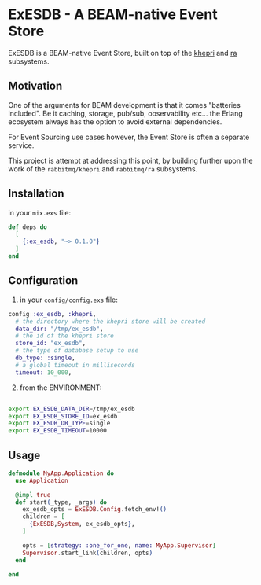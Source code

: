 # ExESDB - A BEAM-native Event Store

ExESDB is a BEAM-native Event Store, built on top of the [khepri](https://github.com/rabbitmq/khepri) and [ra](https://github.com/rabbitmq/ra) subsystems.

## Motivation

One of the arguments for BEAM development is that it comes "batteries included". Be it caching, storage, pub/sub, observability etc... the Erlang ecosystem always has the option to avoid external dependencies.

For Event Sourcing use cases however, the Event Store is often a separate service.

This project is attempt at addressing this point, by building further upon the work of the `rabbitmq/khepri` and `rabbitmq/ra` subsystems.

## Installation

in your `mix.exs` file:

```elixir
def deps do
  [
    {:ex_esdb, "~> 0.1.0"}
  ]
end
```

## Configuration

1. in your `config/config.exs` file:

```elixir
config :ex_esdb, :khepri,
  # the directory where the khepri store will be created
  data_dir: "/tmp/ex_esdb",
  # the id of the khepri store
  store_id: "ex_esdb",
  # the type of database setup to use
  db_type: :single,
  # a global timeout in milliseconds
  timeout: 10_000,
```

2. from the ENVIRONMENT:

```bash

export EX_ESDB_DATA_DIR=/tmp/ex_esdb
export EX_ESDB_STORE_ID=ex_esdb
export EX_ESDB_DB_TYPE=single
export EX_ESDB_TIMEOUT=10000

```

## Usage

```elixir
defmodule MyApp.Application do
  use Application

  @impl true
  def start(_type, _args) do
    ex_esdb_opts = ExESDB.Config.fetch_env!()
    children = [
      {ExESDB,System, ex_esdb_opts},
    ]

    opts = [strategy: :one_for_one, name: MyApp.Supervisor]
    Supervisor.start_link(children, opts)
  end

end
```
